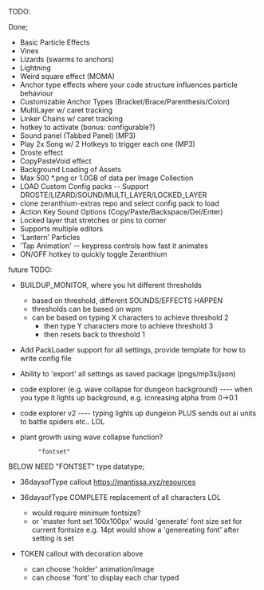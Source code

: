 

TODO: 



Done;
- Basic Particle Effects
- Vines
- Lizards (swarms to anchors)
- Lightning 
- Weird square effect (MOMA)
- Anchor type effects where your code structure influences particle behaviour
- Customizable Anchor Types (Bracket/Brace/Parenthesis/Colon)
- MultiLayer w/ caret tracking
- Linker Chains w/ caret tracking
- hotkey to activate (bonus: configurable?)
- Sound panel (Tabbed Panel)  (MP3)
- Play 2x Song w/ 2 Hotkeys to trigger each one (MP3)
- Droste effect
- CopyPasteVoid effect
- Background Loading of Assets
- Max 500 *.png or 1.0GB of data per Image Collection
- LOAD Custom Config packs -- Support DROSTE/LIZARD/SOUND/MULTI_LAYER/LOCKED_LAYER
- clone zeranthium-extras repo and select config pack to load
- Action Key Sound Options (Copy/Paste/Backspace/Del/Enter) 
- Locked layer that stretches or pins to corner
- Supports multiple editors
- 'Lantern' Particles
- 'Tap Animation' -- keypress controls how fast it animates
- ON/OFF hotkey to quickly toggle Zeranthium      
      
future TODO:

- BUILDUP_MONITOR, where you hit different thresholds
  - based on threshold, different SOUNDS/EFFECTS HAPPEN
  - thresholds can be based on wpm
  - can be based on typing X characters to achieve threshold 2
     - then type Y characters more to achieve threshold 3
     - then resets back to threshold 1  

- Add PackLoader support for all settings, provide template for how to write config file
- Ability to 'export' all settings as saved package (pngs/mp3s/json)

- code explorer (e.g. wave collapse for dungeon background)
---- when you type it lights up background, e.g. icnreasing alpha from 0->0.1

- code explorer v2 
---- typing lights up dungeion PLUS sends out ai units to battle spiders etc.. LOL
 
- plant growth using wave collapse function?


           "fontset"
BELOW NEED "FONTSET" type datatype;      
  
- 36daysofType callout https://mantissa.xyz/resources
- 36daysofType COMPLETE replacement of all characters LOL
   - would require minimum fontsize?
   - or 'master font set 100x100px' would 'generate' font
   size set for current fontsize e.g. 14pt
   would show a 'genereating font' after setting is set

- TOKEN callout with decoration above
  - can choose 'holder' animation/image
  - can choose 'font' to display each char typed